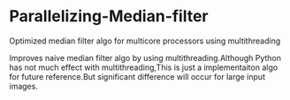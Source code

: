 # Parallelizing-Median-filter
Optimized median filter algo for multicore processors using multithreading

Improves naive median filter algo by using multithreading.Although Python has not much effect with multithreading,This is just a implementaiton algo for future reference.But significant difference will occur for large input images.
